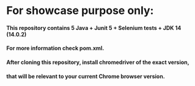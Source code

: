 # For showcase purpose only:
#### This repository contains 5 Java + Junit 5 + Selenium tests + JDK 14 (14.0.2)
#### For more information check pom.xml.
#### After cloning this repository, install chromedriver of the exact version, 
#### that will be relevant to your current Chrome browser version.